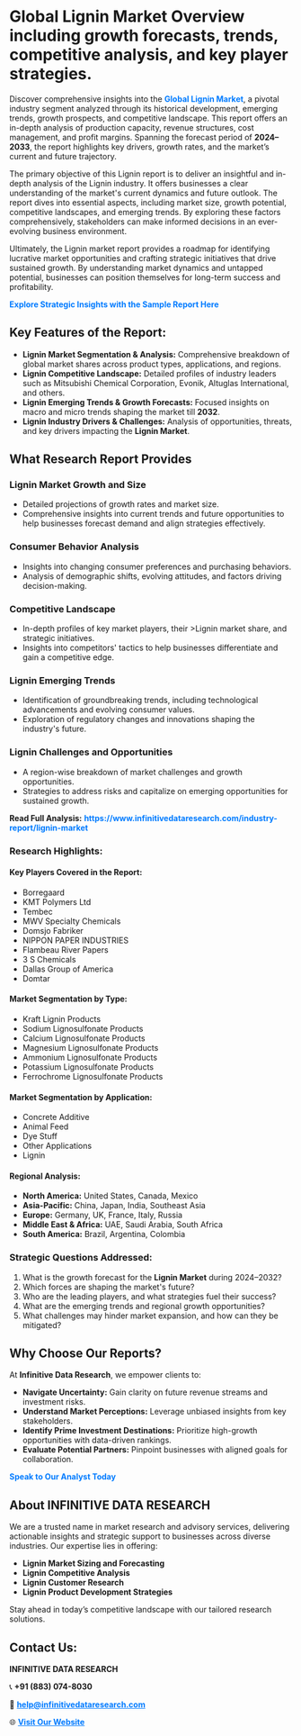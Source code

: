 <h1>Global Lignin Market Overview including growth forecasts, trends, competitive analysis, and key player strategies.</h1>
<p>
Discover comprehensive insights into the 
<a href="https://www.infinitivedataresearch.com/industry-report/lignin-market" rel="dofollow" style="color: #007BFF; text-decoration: none;"><strong>Global Lignin Market</strong></a>, a pivotal industry segment analyzed through its historical development, emerging trends, growth prospects, and competitive landscape. This report offers an in-depth analysis of production capacity, revenue structures, cost management, and profit margins. Spanning the forecast period of <strong>2024–2033</strong>, the report highlights key drivers, growth rates, and the market’s current and future trajectory.
</p>
<p>
The primary objective of this Lignin report is to deliver an insightful and in-depth analysis of the Lignin industry. It offers businesses a clear understanding of the market's current dynamics and future outlook. The report dives into essential aspects, including market size, growth potential, competitive landscapes, and emerging trends. By exploring these factors comprehensively, stakeholders can make informed decisions in an ever-evolving business environment.
</p>
<p>
Ultimately, the Lignin market report provides a roadmap for identifying lucrative market opportunities and crafting strategic initiatives that drive sustained growth. By understanding market dynamics and untapped potential, businesses can position themselves for long-term success and profitability.
</p>
<p>
<a href="https://www.infinitivedataresearch.com/request-sample/reportId=111347" style="color: #007BFF; text-decoration: none;"><strong>Explore Strategic Insights with the Sample Report Here</strong></a>
</p>

<h2>Key Features of the Report:</h2>
<ul>
<li><strong>Lignin Market Segmentation & Analysis:</strong> Comprehensive breakdown of global market shares across product types, applications, and regions.</li>
<li><strong>Lignin Competitive Landscape:</strong> Detailed profiles of industry leaders such as Mitsubishi Chemical Corporation, Evonik, Altuglas International, and others.</li>
<li><strong>Lignin Emerging Trends & Growth Forecasts:</strong> Focused insights on macro and micro trends shaping the market till <strong>2032</strong>.</li>
<li><strong>Lignin Industry Drivers & Challenges:</strong> Analysis of opportunities, threats, and key drivers impacting the <strong>Lignin Market</strong>.</li>
</ul>

<h2>What Research Report Provides</h2>
<h3>Lignin Market Growth and Size</h3>
<ul>
<li>Detailed projections of growth rates and market size.</li>
<li>Comprehensive insights into current trends and future opportunities to help businesses forecast demand and align strategies effectively.</li>
</ul>

<h3>Consumer Behavior Analysis</h3>
<ul>
<li>Insights into changing consumer preferences and purchasing behaviors.</li>
<li>Analysis of demographic shifts, evolving attitudes, and factors driving decision-making.</li>
</ul>

<h3>Competitive Landscape</h3>
<ul>
<li>In-depth profiles of key market players, their >Lignin market share, and strategic initiatives.</li>
<li>Insights into competitors' tactics to help businesses differentiate and gain a competitive edge.</li>
</ul>

<h3>Lignin Emerging Trends</h3>
<ul>
<li>Identification of groundbreaking trends, including technological advancements and evolving consumer values.</li>
<li>Exploration of regulatory changes and innovations shaping the industry's future.</li>
</ul>

<h3>Lignin Challenges and Opportunities</h3>
<ul>
<li>A region-wise breakdown of market challenges and growth opportunities.</li>
<li>Strategies to address risks and capitalize on emerging opportunities for sustained growth.</li>
</ul>
<p><strong>Read Full Analysis:</strong> <a href="https://www.infinitivedataresearch.com/industry-report/lignin-market" rel="dofollow" style="color: #007BFF; text-decoration: none;"><strong>https://www.infinitivedataresearch.com/industry-report/lignin-market</strong></a></p>
<h3>Research Highlights:</h3>
<h4>Key Players Covered in the Report:</h4>
<ul><li>Borregaard</li><li>KMT Polymers Ltd</li><li>Tembec</li><li>MWV Specialty Chemicals</li><li>Domsjo Fabriker</li><li>NIPPON PAPER INDUSTRIES</li><li>Flambeau River Papers</li><li>3 S Chemicals</li><li>Dallas Group of America</li><li>Domtar</li></ul>
<h4>Market Segmentation by Type:</h4>
<ul><li>Kraft Lignin Products</li><li>Sodium Lignosulfonate Products</li><li>Calcium Lignosulfonate Products</li><li>Magnesium Lignosulfonate Products</li><li>Ammonium Lignosulfonate Products</li><li>Potassium Lignosulfonate Products</li><li>Ferrochrome Lignosulfonate Products</li></ul>
<h4>Market Segmentation by Application:</h4>
<ul><li>Concrete Additive</li><li>Animal Feed</li><li>Dye Stuff</li><li>Other Applications</li><li>Lignin</li></ul>

<h4>Regional Analysis:</h4>
<ul>
<li><strong>North America:</strong> United States, Canada, Mexico</li>
<li><strong>Asia-Pacific:</strong> China, Japan, India, Southeast Asia</li>
<li><strong>Europe:</strong> Germany, UK, France, Italy, Russia</li>
<li><strong>Middle East & Africa:</strong> UAE, Saudi Arabia, South Africa</li>
<li><strong>South America:</strong> Brazil, Argentina, Colombia</li>
</ul>

<h3>Strategic Questions Addressed:</h3>
<ol>
<li>What is the growth forecast for the <strong>Lignin Market</strong> during 2024–2032?</li>
<li>Which forces are shaping the market's future?</li>
<li>Who are the leading players, and what strategies fuel their success?</li>
<li>What are the emerging trends and regional growth opportunities?</li>
<li>What challenges may hinder market expansion, and how can they be mitigated?</li>
</ol>

<h2>Why Choose Our Reports?</h2>
<p>At <strong>Infinitive Data Research</strong>, we empower clients to:</p>
<ul>
<li><strong>Navigate Uncertainty:</strong> Gain clarity on future revenue streams and investment risks.</li>
<li><strong>Understand Market Perceptions:</strong> Leverage unbiased insights from key stakeholders.</li>
<li><strong>Identify Prime Investment Destinations:</strong> Prioritize high-growth opportunities with data-driven rankings.</li>
<li><strong>Evaluate Potential Partners:</strong> Pinpoint businesses with aligned goals for collaboration.</li>
</ul>
<p><a href="https://www.infinitivedataresearch.com/industry-report/lignin-market" rel="dofollow" style="color: #007BFF; text-decoration: none;"><strong>Speak to Our Analyst Today</strong></a></p>

<h2>About INFINITIVE DATA RESEARCH</h2>
<p>We are a trusted name in market research and advisory services, delivering actionable insights and strategic support to businesses across diverse industries. Our expertise lies in offering:</p>
<ul>
<li><strong>Lignin Market Sizing and Forecasting</strong></li>
<li><strong>Lignin Competitive Analysis</strong></li>
<li><strong>Lignin Customer Research</strong></li>
<li><strong>Lignin Product Development Strategies</strong></li>
</ul>
<p>Stay ahead in today’s competitive landscape with our tailored research solutions.</p>

<h2>Contact Us:</h2>
<p><strong>INFINITIVE DATA RESEARCH</strong></p>
<p>📞 <strong>+91 (883) 074-8030</strong></p>
<p>📧 <strong><a href="mailto:help@infinitivedataresearch.com" style="color: #007BFF;">help@infinitivedataresearch.com</a></strong></p>
<p>🌐 <strong><a href="https://www.infinitivedataresearch.com" rel="dofollow" style="color: #007BFF;">Visit Our Website</a></strong></p>